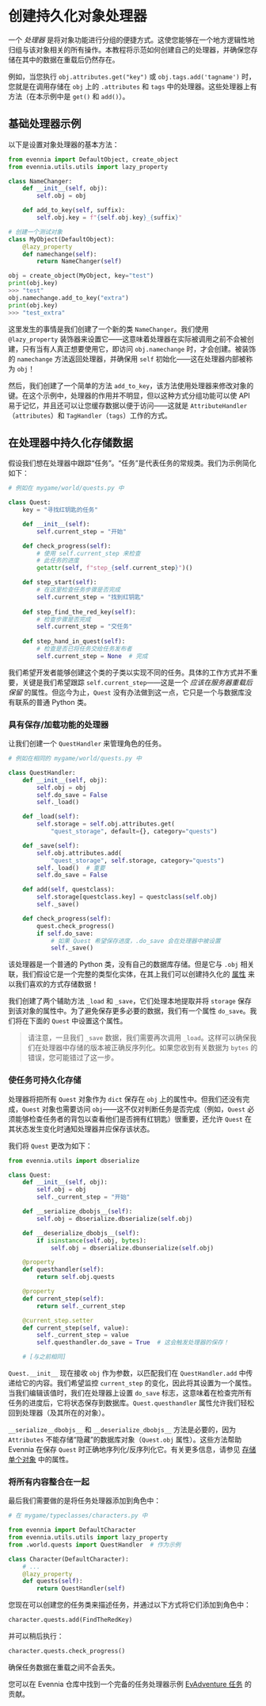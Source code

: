 # 创建持久化对象处理器

一个 _处理器_ 是将对象功能进行分组的便捷方式。这使您能够在一个地方逻辑性地归组与该对象相关的所有操作。本教程将示范如何创建自己的处理器，并确保您存储在其中的数据在重载后仍然存在。

例如，当您执行 `obj.attributes.get("key")` 或 `obj.tags.add('tagname')` 时，您就是在调用存储在 `obj` 上的 `.attributes` 和 `tags` 中的处理器。这些处理器上有方法（在本示例中是 `get()` 和 `add()`）。

## 基础处理器示例

以下是设置对象处理器的基本方法：

```python
from evennia import DefaultObject, create_object
from evennia.utils.utils import lazy_property

class NameChanger:
    def __init__(self, obj):
        self.obj = obj

    def add_to_key(self, suffix):
        self.obj.key = f"{self.obj.key}_{suffix}"

# 创建一个测试对象
class MyObject(DefaultObject):
    @lazy_property
    def namechange(self):
        return NameChanger(self)

obj = create_object(MyObject, key="test")
print(obj.key)
>>> "test"
obj.namechange.add_to_key("extra")
print(obj.key)
>>> "test_extra"
```

这里发生的事情是我们创建了一个新的类 `NameChanger`。我们使用 `@lazy_property` 装饰器来设置它——这意味着处理器在实际被调用之前不会被创建，只有当有人真正想要使用它，即访问 `obj.namechange` 时，才会创建。被装饰的 `namechange` 方法返回处理器，并确保用 `self` 初始化——这在处理器内部被称为 `obj`！

然后，我们创建了一个简单的方法 `add_to_key`，该方法使用处理器来修改对象的键。在这个示例中，处理器的作用并不明显，但以这种方式分组功能可以使 API 易于记忆，并且还可以让您缓存数据以便于访问——这就是 `AttributeHandler`（`attributes`）和 `TagHandler`（`tags`）工作的方式。

## 在处理器中持久化存储数据

假设我们想在处理器中跟踪“任务”。“任务”是代表任务的常规类。我们为示例简化如下：

```python
# 例如在 mygame/world/quests.py 中

class Quest:
    key = "寻找红钥匙的任务"

    def __init__(self):
        self.current_step = "开始"

    def check_progress(self):
        # 使用 self.current_step 来检查
        # 此任务的进度
        getattr(self, f"step_{self.current_step}")()

    def step_start(self):
        # 在这里检查任务步骤是否完成
        self.current_step = "找到红钥匙"
        
    def step_find_the_red_key(self):
        # 检查步骤是否完成
        self.current_step = "交任务"
        
    def step_hand_in_quest(self):
        # 检查是否已将任务交给任务发布者
        self.current_step = None  # 完成
```

我们希望开发者能够创建这个类的子类以实现不同的任务。具体的工作方式并不重要，关键是我们希望跟踪 `self.current_step`——这是一个 _应该在服务器重载后保留_ 的属性。但迄今为止，`Quest` 没有办法做到这一点，它只是一个与数据库没有联系的普通 Python 类。

### 具有保存/加载功能的处理器

让我们创建一个 `QuestHandler` 来管理角色的任务。

```python
# 例如在相同的 mygame/world/quests.py 中

class QuestHandler:
    def __init__(self, obj):
        self.obj = obj
        self.do_save = False
        self._load()

    def _load(self):
        self.storage = self.obj.attributes.get(
            "quest_storage", default={}, category="quests")

    def _save(self):
        self.obj.attributes.add(
            "quest_storage", self.storage, category="quests")
        self._load()  # 重要
        self.do_save = False

    def add(self, questclass):
        self.storage[questclass.key] = questclass(self.obj)
        self._save()

    def check_progress(self):
        quest.check_progress()
        if self.do_save:
            # 如果 Quest 希望保存进度，.do_save 会在处理器中被设置
            self._save()
```

该处理器是一个普通的 Python 类，没有自己的数据库存储。但是它与 `.obj` 相关联，我们假设它是一个完整的类型化实体，在其上我们可以创建持久化的 [属性](../Components/Attributes.md) 来以我们喜欢的方式存储数据！

我们创建了两个辅助方法 `_load` 和 `_save`，它们处理本地提取并将 `storage` 保存到该对象的属性中。为了避免保存更多必要的数据，我们有一个属性 `do_save`。我们将在下面的 `Quest` 中设置这个属性。

> 请注意，一旦我们 `_save` 数据，我们需要再次调用 `_load`。这样可以确保我们在处理器中存储的版本被正确反序列化。如果您收到有关数据为 `bytes` 的错误，您可能错过了这一步。

### 使任务可持久化存储

处理器将把所有 `Quest` 对象作为 `dict` 保存在 `obj` 上的属性中。但我们还没有完成，`Quest` 对象也需要访问 `obj`——这不仅对判断任务是否完成（例如，`Quest` 必须能够检查任务者的背包以查看他们是否拥有红钥匙）很重要，还允许 `Quest` 在其状态发生变化时通知处理器并应保存该状态。

我们将 `Quest` 更改为如下：

```python
from evennia.utils import dbserialize

class Quest:
    def __init__(self, obj):
        self.obj = obj
        self._current_step = "开始"

    def __serialize_dbobjs__(self):
        self.obj = dbserialize.dbserialize(self.obj)

    def __deserialize_dbobjs__(self):
        if isinstance(self.obj, bytes):
            self.obj = dbserialize.dbunserialize(self.obj)

    @property
    def questhandler(self):
        return self.obj.quests

    @property
    def current_step(self):
        return self._current_step

    @current_step.setter
    def current_step(self, value):
        self._current_step = value
        self.questhandler.do_save = True  # 这会触发处理器的保存！

    # [与之前相同]
```

`Quest.__init__` 现在接收 `obj` 作为参数，以匹配我们在 `QuestHandler.add` 中传递给它的内容。我们希望监控 `current_step` 的变化，因此将其设置为一个属性。当我们编辑该值时，我们在处理器上设置 `do_save` 标志，这意味着在检查完所有任务的进度后，它将状态保存到数据库。`Quest.questhandler` 属性允许我们轻松回到处理器（及其所在的对象）。

`__serialize__dbobjs__` 和 `__deserialize_dbobjs__` 方法是必要的，因为 `Attributes` 不能存储“隐藏”的数据库对象（`Quest.obj` 属性）。这些方法帮助 Evennia 在保存 `Quest` 时正确地序列化/反序列化它。有关更多信息，请参见 [存储单个对象](../Components/Attributes.md#storing-single-objects) 中的属性。

### 将所有内容整合在一起

最后我们需要做的是将任务处理器添加到角色中：

```python
# 在 mygame/typeclasses/characters.py 中

from evennia import DefaultCharacter
from evennia.utils.utils import lazy_property
from .world.quests import QuestHandler  # 作为示例

class Character(DefaultCharacter):
    # ...
    @lazy_property
    def quests(self):
        return QuestHandler(self)
```

您现在可以创建您的任务类来描述任务，并通过以下方式将它们添加到角色中：

```python
character.quests.add(FindTheRedKey)
```

并可以稍后执行：

```python
character.quests.check_progress()
```

确保任务数据在重载之间不会丢失。

您可以在 Evennia 仓库中找到一个完备的任务处理器示例 [EvAdventure 任务](evennia.contrib.tutorials.evadventure.quests) 的贡献。
